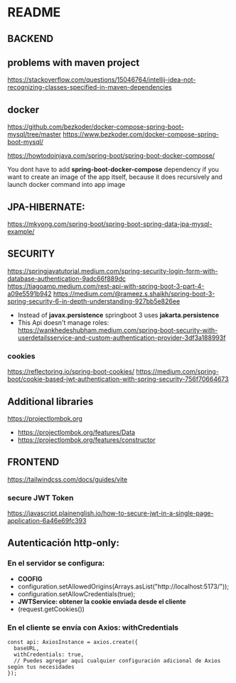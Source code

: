 # README


## BACKEND

## problems with maven project
https://stackoverflow.com/questions/15046764/intellij-idea-not-recognizing-classes-specified-in-maven-dependencies

## docker
https://github.com/bezkoder/docker-compose-spring-boot-mysql/tree/master
https://www.bezkoder.com/docker-compose-spring-boot-mysql/

https://howtodoinjava.com/spring-boot/spring-boot-docker-compose/

You dont have to add **spring-boot-docker-compose** dependency if you want to create an image of the app itself, 
because it does recursively and launch docker command into app image

## JPA-HIBERNATE:
https://mkyong.com/spring-boot/spring-boot-spring-data-jpa-mysql-example/

## SECURITY
https://springjavatutorial.medium.com/spring-security-login-form-with-database-authentication-9adc66f889dc
https://tiagoamp.medium.com/rest-api-with-spring-boot-3-part-4-a09e5591b942
https://medium.com/@rameez.s.shaikh/spring-boot-3-spring-security-6-in-depth-understanding-927bb5e826ee
 - Instead of **javax.persistence** springboot 3 uses **jakarta.persistence**
 - This Api doesn't manage roles: https://wankhedeshubham.medium.com/spring-boot-security-with-userdetailsservice-and-custom-authentication-provider-3df3a188993f

### cookies
https://reflectoring.io/spring-boot-cookies/
https://medium.com/spring-boot/cookie-based-jwt-authentication-with-spring-security-756f70664673


## Additional libraries
https://projectlombok.org
 - https://projectlombok.org/features/Data
 - https://projectlombok.org/features/constructor
 
 
 
## FRONTEND
https://tailwindcss.com/docs/guides/vite

### secure JWT Token
https://javascript.plainenglish.io/how-to-secure-jwt-in-a-single-page-application-6a46e69fc393



## Autenticación http-only:
### En el servidor se configura:
 - **COOFIG**
 - configuration.setAllowedOrigins(Arrays.asList("http://localhost:5173/")); 
 - configuration.setAllowCredentials(true);
 - **JWTService: obtener la cookie enviada desde el cliente**
 - (request.getCookies())
### En el cliente se envía con Axios: **withCredentials**
```
const api: AxiosInstance = axios.create({
  baseURL,
  withCredentials: true,
  // Puedes agregar aquí cualquier configuración adicional de Axios según tus necesidades
});
```